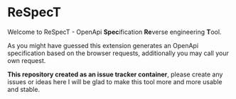 # ReSpecT

Welcome to ReSpecT - OpenApi **Spec**ification **Re**verse engineering **T**ool.

As you might have guessed this extension generates an OpenApi specification based on the browser requests, additionally you may call your own request.

**This repository created as an issue tracker container**, please create any issues or ideas here I will be glad to make this tool more and more usable and stable.
